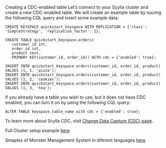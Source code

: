 Creating a CDC-enabled table
Let’s connect to your Scylla cluster and create a new CDC-enabled table. We will create an example table by issuing the following CQL query and insert some example data:
```
CREATE KEYSPACE quickstart_keyspace WITH REPLICATION = {'class': 'SimpleStrategy', 'replication_factor': 1};
```
```
CREATE TABLE quickstart_keyspace.orders(
   customer_id int,
   order_id int,
   product text,
   PRIMARY KEY(customer_id, order_id)) WITH cdc = {'enabled': true};
```
```
INSERT INTO quickstart_keyspace.orders(customer_id, order_id, product) VALUES (1, 1, 'pizza');
INSERT INTO quickstart_keyspace.orders(customer_id, order_id, product) VALUES (1, 2, 'cookies');
INSERT INTO quickstart_keyspace.orders(customer_id, order_id, product) VALUES (1, 3, 'tea');
```
If you already have a table you wish to use, but it does not have CDC enabled, you can turn it on by using the following CQL query:
```
ALTER TABLE keyspace.table_name with cdc = {'enabled': true};
```
To learn more about Scylla CDC, visit [Change Data Capture (CDC) page](https://opensource.docs.scylladb.com/stable/using-scylla/cdc/index.html).

Full Cluster setup example [here](https://university.scylladb.com/setup-a-scylla-cluster/)

Smaples of Monster Management System in diferent languages [here](https://github.com/scylladb/scylla-code-samples/tree/master/mms)